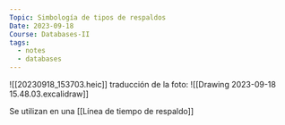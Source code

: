 ```yaml
---
Topic: Simbología de tipos de respaldos
Date: 2023-09-18
Course: Databases-II
tags:
  - notes
  - databases
---
```


![[20230918_153703.heic]]
traducción de la foto:
![[Drawing 2023-09-18 15.48.03.excalidraw]]

Se utilizan en una [[Línea de tiempo de respaldo]]
